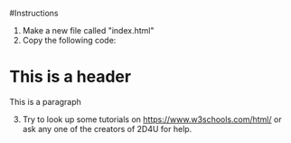#Instructions

1. Make a new file called "index.html"
2. Copy the following code:

<!DOCTYPE html>
<html>
<head>
<title>(Title of Page) | 2D4U</title>
</head>
<body>
<h1>This is a header</h1>
<p>This is a paragraph</p>
</body>
</html>

3. Try to look up some tutorials on https://www.w3schools.com/html/ or ask any one of the creators of 2D4U for help.
